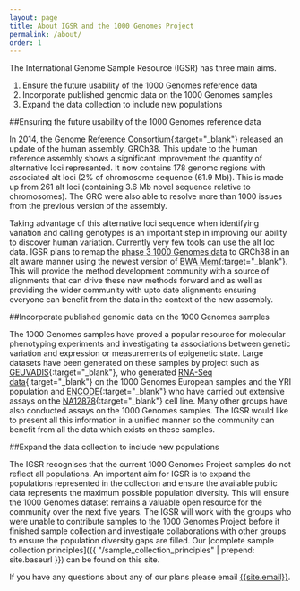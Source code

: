 ```yaml
---
layout: page
title: About IGSR and the 1000 Genomes Project
permalink: /about/
order: 1
---
```


The International Genome Sample Resource (IGSR) has three main aims.

1. Ensure the future usability of the 1000 Genomes reference data
2. Incorporate published genomic data on the 1000 Genomes samples
3. Expand the data collection to include new populations

##Ensuring the future usability of the 1000 Genomes reference data

In 2014, the [Genome Reference Consortium](http://www.ncbi.nlm.nih.gov/projects/genome/assembly/grc/){:target="_blank"} released an update of the human assembly, GRCh38. This update to the human reference assembly shows a significant improvement the quantity of alternative loci represented. It now contains 178 genomc regions with associated alt loci (2% of chromosome sequence (61.9 Mb)). This is made up from 261 alt loci (containing 3.6 Mb novel sequence relative to chromosomes). The GRC were also able to resolve more than 1000 issues from the previous version of the assembly.

Taking advantage of this alternative loci sequence when identifying variation and calling genotypes is an important step in improving our ability to discover human variation. Currently very few tools can use the alt loc data. IGSR plans to remap the [phase 3 1000 Genomes data](ftp://ftp.1000genomes.ebi.ac.uk/vol1/ftp/release/20130502/) to GRCh38 in an alt aware manner using the newest version of [BWA Mem](http://bio-bwa.sourceforge.net/){:target="_blank"}. This will provide the method development community with a source of alignments that can drive these new methods forward and as well as providing the wider community with upto date alignments ensuring everyone can benefit from the data in the context of the new assembly.

##Incorporate published genomic data on the 1000 Genomes samples

The 1000 Genomes samples have proved a popular resource for molecular phenotyping experiments and investigating ta associations between genetic variation and expression or measurements of epigenetic state. Large datasets have been generated on these samples by project such as [GEUVADIS](http://www.geuvadis.org/web/geuvadis){:target="_blank"}, who generated [RNA-Seq data](http://www.geuvadis.org/web/geuvadis/rnaseq-project){:target="_blank"} on the 1000 Genomes European samples and the YRI population and [ENCODE](https://www.encodeproject.org/){:target="_blank"} who have carried out extensive assays on the [NA12878](https://www.encodeproject.org/search/?searchTerm=GM12878){:target="_blank"} cell line. Many other groups have also conducted assays on the 1000 Genomes samples. The IGSR would like to present all this information in a unified manner so the community can benefit from all the data which exists on these samples.

##Expand the data collection to include new populations

The IGSR recognises that the current 1000 Genomes Project samples do not reflect all populations. An important aim for IGSR is to expand the populations represented in the collection and ensure the available public data represents the maximum possible population diversity. This will ensure the 1000 Genomes dataset remains a valuable open resource for the community over the next five years. The IGSR will work with the groups who were unable to contribute samples to the 1000 Genomes Project before it finished sample collection and investigate collaborations with other groups to ensure the population diversity gaps are filled. Our [complete sample collection principles]({{ "/sample_collection_principles" | prepend: site.baseurl }}) can be found on this site.

If you have any questions about any of our plans please email [{{site.email}}](mailto:{{site.email}}).
